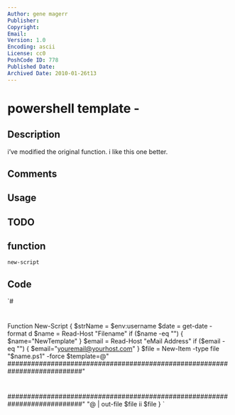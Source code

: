 ```yaml
---
Author: gene magerr
Publisher: 
Copyright: 
Email: 
Version: 1.0
Encoding: ascii
License: cc0
PoshCode ID: 778
Published Date: 
Archived Date: 2010-01-26t13
---
```


# powershell template - 

## Description

i’ve modified the original function. i like this one better.

## Comments



## Usage



## TODO



## function

`new-script`

## Code

`#
 #
 Function New-Script
 {
 $strName = $env:username
 $date = get-date -format d
 $name = Read-Host "Filename"
 if ($name -eq "") { $name="NewTemplate" }
 $email = Read-Host "eMail Address"
 if ($email -eq "") { $email="youremail@yourhost.com" }
 $file = New-Item -type file "$name.ps1" -force
 $template=@"
 ###########################################################################"
 #
 #
 #
 #
 #
 #
 ###########################################################################"
 "@ | out-file $file
 ii $file
 }
`

